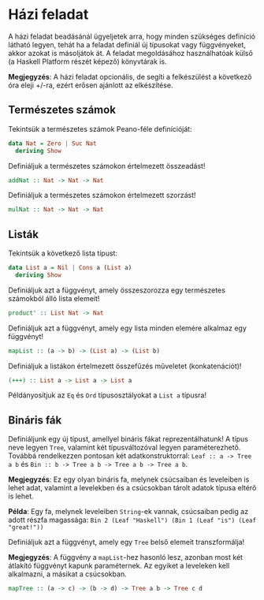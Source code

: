 # Házi feladat

A házi feladat beadásánál ügyeljetek arra, hogy minden szükséges definíció látható legyen, tehát ha a feladat definiál új típusokat vagy függvényeket, akkor azokat is másoljátok át. A feladat megoldásához használhatóak külső (a Haskell Platform részét képező) könyvtárak is.

__Megjegyzés__: A házi feladat opcionális, de segíti a felkészülést a következő óra eleji +/-ra, ezért erősen ajánlott az elkészítése.

## Természetes számok

Tekintsük a természetes számok Peano-féle definícióját:

```haskell
data Nat = Zero | Suc Nat
  deriving Show
```

Definiáljuk a természetes számokon értelmezett összeadást!

```haskell
addNat :: Nat -> Nat -> Nat
```

Definiáljuk a természetes számokon értelmezett szorzást!

```haskell
mulNat :: Nat -> Nat -> Nat
```

## Listák

Tekintsük a következő lista típust:

```haskell
data List a = Nil | Cons a (List a)
  deriving Show
```

Definiáljuk azt a függvényt, amely összeszorozza egy természetes számokból álló lista elemeit!

```haskell
product' :: List Nat -> Nat
```

Definiáljuk azt a függvényt, amely egy lista minden elemére alkalmaz egy függvényt!

```haskell
mapList :: (a -> b) -> (List a) -> (List b)
```

Definiáljuk a listákon értelmezett összefűzés műveletet (konkatenációt)!

```haskell
(+++) :: List a -> List a -> List a
```

Példányosítjuk az `Eq` és `Ord` típusosztályokat a `List a` típusra!

## Bináris fák

Definiáljunk egy új típust, amellyel bináris fákat reprezentálhatunk! A típus neve legyen `Tree`, valamint két típusváltozóval legyen paraméterezhető. Továbbá rendelkezzen pontosan két adatkonstruktorral: `Leaf :: a -> Tree a b` és `Bin :: b -> Tree a b -> Tree a b -> Tree a b`.

__Megjegyzés__: Ez egy olyan bináris fa, melynek csúcsaiban és leveleiben is lehet adat, valamint a levelekben és a csúcsokban tárolt adatok típusa eltérő is lehet.

__Példa__: Egy fa, melynek leveleiben `String`-ek vannak, csúcsaiban pedig az adott részfa magassága: `Bin 2 (Leaf "Haskell") (Bin 1 (Leaf "is") (Leaf "great!"))`


Definiáljuk azt a függvényt, amely egy `Tree` belső elemeit transzformálja!

__Megjegyzés__: A függvény a `mapList`-hez hasonló lesz, azonban most két átlakító függvényt kapunk paraméternek. Az egyiket a leveleken kell alkalmazni, a másikat a csúcsokban.

```haskell
mapTree :: (a -> c) -> (b -> d) -> Tree a b -> Tree c d
```